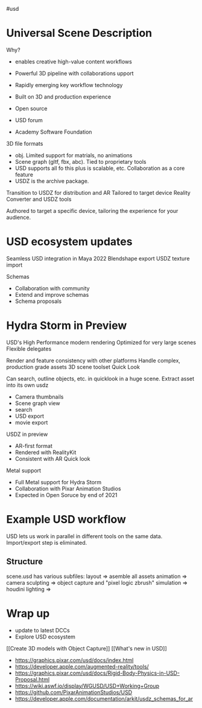 #usd 
# Universal Scene Description
Why?
 * enables creative high-value content workflows
 * Powerful 3D pipeline with collaborations upport
 * Rapidly emerging key workflow technology
 * Built on 3D and production experience

* Open source
* USD forum
* Academy Software Foundation

3D file formats
* obj.  Limited support for matrials, no animations
* Scene graph (gltf, fbx, abc).  Tied to proprietary tools
* USD supports all fo this plus is scalable, etc.  Collaboration as a core feature
* USDZ is the archive package.

Transition to USDZ for distribution and AR
Tailored to target device
Reality Converter and USDZ tools

Authored to target a specific device, tailoring the experience for your audience.


# USD ecosystem updates
Seamless USD integration in Maya 2022
Blendshape export
USDZ texture import

Schemas
* Collaboration with community
* Extend and improve schemas
* Schema proposals


# Hydra Storm in Preview
USD's High Performance modern rendering
Optimized for very large scenes
Flexible delegates

Render and feature consistency with other platforms
Handle complex, production grade assets
3D scene toolset
Quick Look

Can search, outline objects, etc. in quicklook in a huge scene.  Extract asset into its own usdz

* Camera thumbnails
* Scene graph view
* search
* USD export
* movie export

USDZ in preview
* AR-first format
* Rendered with RealityKit
* Consistent with AR Quick look

Metal support
* Full Metal support for Hydra Storm
* Collaboration with Pixar Animation Studios
* Expected in Open Soruce by end of 2021


# Example USD workflow
USD lets us work in parallel in different tools on the same data.  Import/export step is eliminated.

## Structure
scene.usd has various subfiles:
layout => asemble all assets
animation => camera
sculpting => object capture and "pixel logic zbrush"
simulation => houdini
lighting => 

# Wrap up
* update to latest DCCs
* Explore USD ecosystem

[[Create 3D models with Object Capture]]
[[What's new in USD]]

* https://graphics.pixar.com/usd/docs/index.html
* https://developer.apple.com/augmented-reality/tools/
* https://graphics.pixar.com/usd/docs/Rigid-Body-Physics-in-USD-Proposal.html
* https://wiki.aswf.io/display/WGUSD/USD+Working+Group
* https://github.com/PixarAnimationStudios/USD
* https://developer.apple.com/documentation/arkit/usdz_schemas_for_ar






